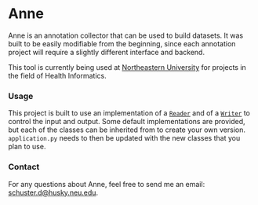 # Anne
Anne is an annotation collector that can be used to build datasets. It was built to be easily modifiable from the beginning, since each annotation project will require a slightly different interface and backend.

This tool is currently being used at [Northeastern University](https://www.ccis.northeastern.edu/) for projects in the field of Health Informatics.

### Usage
This project is built to use an implementation of a [`Reader`](https://github.com/Derrreks/Anne/blob/master/reader.py) and of a [`Writer`](https://github.com/Derrreks/Anne/blob/master/writer.py) to control the input and output. Some default implementations are provided, but each of the classes can be inherited from to create your own version. `application.py` needs to then be updated with the new classes that you plan to use.

### Contact
For any questions about Anne, feel free to send me an email: <schuster.d@husky.neu.edu>.
